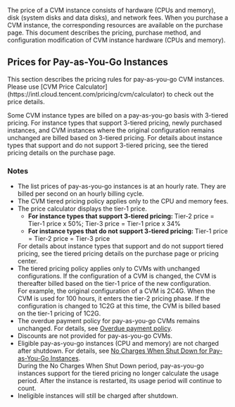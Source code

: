 The price of a CVM instance consists of hardware (CPUs and memory), disk (system disks and data disks), and network fees. When you purchase a CVM instance, the corresponding resources are available on the purchase page. This document describes the pricing, purchase method, and configuration modification of CVM instance hardware (CPUs and memory).

## Prices for Pay-as-You-Go Instances


<dx-alert infotype="explain" title="">
This section describes the pricing rules for pay-as-you-go CVM instances. Please use [CVM Price Calculator](https://intl.cloud.tencent.com/pricing/cvm/calculator) to check out the price details.
</dx-alert>

Some CVM instance types are billed on a pay-as-you-go basis with 3-tiered pricing. For instance types that support 3-tiered pricing, newly purchased instances, and CVM instances where the original configuration remains unchanged are billed based on 3-tiered pricing. For details about instance types that support and do not support 3-tiered pricing, see the tiered pricing details on the purchase page.


### Notes

<ul>
<li>The list prices of pay-as-you-go instances is at an hourly rate. They are billed per second on an hourly billing cycle.</li>
<li>The CVM tiered pricing policy applies only to the CPU and memory fees.</li>
<li>The price calculator displays the tier-1 price.
	<ul>
		<li><b>For instance types that support 3-tiered pricing: </b>Tier-2 price = Tier-1 price x 50%; Tier-3 price = Tier-1 price x 34%</li>
		<li><b>For instance types that do not support 3-tiered pricing: </b>Tier-1 price = Tier-2 price = Tier-3 price</li>
	</ul>
	For details about instance types that support and do not support tiered pricing, see the tiered pricing details on the purchase page or pricing center.
</li>
<li>The tiered pricing policy applies only to CVMs with unchanged configurations. If the configuration of a CVM is changed, the CVM is thereafter billed based on the tier-1 price of the new configuration.
<br>For example, the original configuration of a CVM is 2C4G. When the CVM is used for 100 hours, it enters the tier-2 pricing phase. If the configuration is changed to 1C2G at this time, the CVM is billed based on the tier-1 pricing of 1C2G.
</li>
<li>The overdue payment policy for pay-as-you-go CVMs remains unchanged. For details, see <a href="https://intl.cloud.tencent.com/document/product/213/2181">Overdue payment policy</a>.</li>
<li>Discounts are not provided for pay-as-you-go CVMs.</li>
<li>Eligible pay-as-you-go instances (CPU and memory) are not charged after shutdown. For details, see <a href="https://intl.cloud.tencent.com/document/product/213/19918">No Charges When Shut Down for Pay-as-You-Go Instances</a>.</li>
During the No Charges When Shut Down period, pay-as-you-go instances support for the tiered pricing no longer calculate the usage period. After the instance is restarted, its usage period will continue to count.
<li>Ineligible instances will still be charged after shutdown.</li>
</ul>
